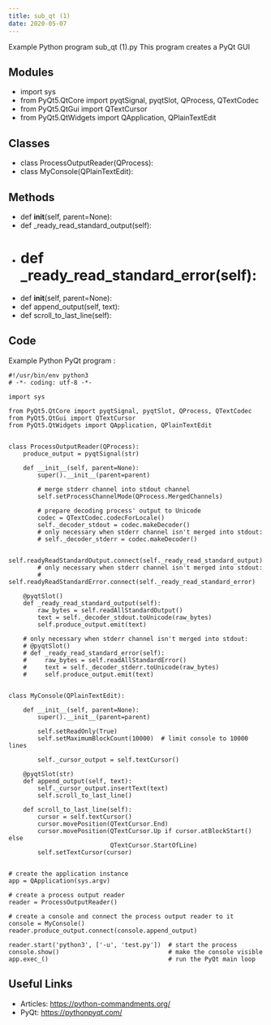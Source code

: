 ```yaml
---
title: sub_qt (1)
date: 2020-05-07
---
```

Example Python program sub_qt (1).py
This program creates a PyQt GUI

## Modules

* import sys
* from PyQt5.QtCore import pyqtSignal, pyqtSlot, QProcess, QTextCodec
* from PyQt5.QtGui import QTextCursor
* from PyQt5.QtWidgets import QApplication, QPlainTextEdit

## Classes

* class ProcessOutputReader(QProcess):
* class MyConsole(QPlainTextEdit):

## Methods

* def __init__(self, parent=None):
* def _ready_read_standard_output(self):
* # def _ready_read_standard_error(self):
* def __init__(self, parent=None):
* def append_output(self, text):
* def scroll_to_last_line(self):

## Code

Example Python PyQt program :

    #!/usr/bin/env python3
    # -*- coding: utf-8 -*-
    
    import sys
    
    from PyQt5.QtCore import pyqtSignal, pyqtSlot, QProcess, QTextCodec
    from PyQt5.QtGui import QTextCursor
    from PyQt5.QtWidgets import QApplication, QPlainTextEdit
    
    
    class ProcessOutputReader(QProcess):
        produce_output = pyqtSignal(str)
    
        def __init__(self, parent=None):
            super().__init__(parent=parent)
    
            # merge stderr channel into stdout channel
            self.setProcessChannelMode(QProcess.MergedChannels)
    
            # prepare decoding process' output to Unicode
            codec = QTextCodec.codecForLocale()
            self._decoder_stdout = codec.makeDecoder()
            # only necessary when stderr channel isn't merged into stdout:
            # self._decoder_stderr = codec.makeDecoder()
    
            self.readyReadStandardOutput.connect(self._ready_read_standard_output)
            # only necessary when stderr channel isn't merged into stdout:
            # self.readyReadStandardError.connect(self._ready_read_standard_error)
    
        @pyqtSlot()
        def _ready_read_standard_output(self):
            raw_bytes = self.readAllStandardOutput()
            text = self._decoder_stdout.toUnicode(raw_bytes)
            self.produce_output.emit(text)
    
        # only necessary when stderr channel isn't merged into stdout:
        # @pyqtSlot()
        # def _ready_read_standard_error(self):
        #     raw_bytes = self.readAllStandardError()
        #     text = self._decoder_stderr.toUnicode(raw_bytes)
        #     self.produce_output.emit(text)
    
    
    class MyConsole(QPlainTextEdit):
    
        def __init__(self, parent=None):
            super().__init__(parent=parent)
    
            self.setReadOnly(True)
            self.setMaximumBlockCount(10000)  # limit console to 10000 lines
    
            self._cursor_output = self.textCursor()
    
        @pyqtSlot(str)
        def append_output(self, text):
            self._cursor_output.insertText(text)
            self.scroll_to_last_line()
    
        def scroll_to_last_line(self):
            cursor = self.textCursor()
            cursor.movePosition(QTextCursor.End)
            cursor.movePosition(QTextCursor.Up if cursor.atBlockStart() else
                                QTextCursor.StartOfLine)
            self.setTextCursor(cursor)
    
    
    # create the application instance
    app = QApplication(sys.argv)
    
    # create a process output reader
    reader = ProcessOutputReader()
    
    # create a console and connect the process output reader to it
    console = MyConsole()
    reader.produce_output.connect(console.append_output)
    
    reader.start('python3', ['-u', 'test.py'])  # start the process
    console.show()                              # make the console visible
    app.exec_()                                 # run the PyQt main loop
    

## Useful Links

- Articles: https://python-commandments.org/
- PyQt: https://pythonpyqt.com/
